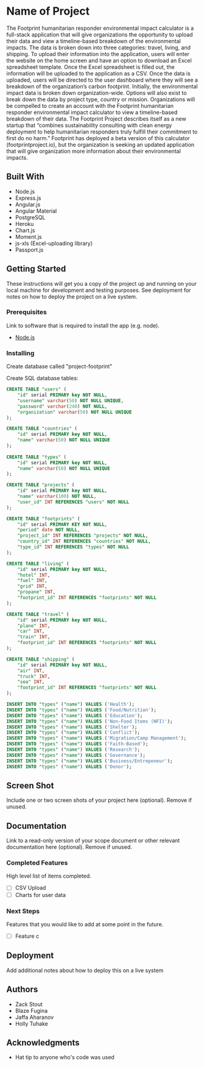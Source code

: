 # Name of Project

The Footprint humanitarian responder environmental impact calculator is a full-stack application that will give organizations the opportunity to upload their data and view a timeline-based breakdown of the environmental impacts.
The data is broken down into three categories: travel, living, and shipping. To upload their information into the application, users will enter the website on the home screen and have an option to download an Excel spreadsheet template. Once the Excel spreadsheet is filled out, the information will be uploaded to the application as a CSV.
Once the data is uploaded, users will be directed to the user dashboard where they will see a breakdown of the organization’s carbon footprint. Initially, the environmental impact data is broken down organization-wide. Options will also exist to break down the data by project type, country or mission. Organizations will be compelled to create an account with the Footprint humanitarian responder environmental impact calculator to view a timeline-based breakdown of their data.
The Footprint Project describes itself as a new startup that “combines sustainability consulting with clean energy deployment to help humanitarian responders truly fulfill their commitment to first do no harm.” Footprint has deployed a beta version of this calculator (footprintproject.io), but the organization is seeking an updated application that will give organization more information about their environmental impacts.


## Built With

* Node.js
* Express.js
* Angular.js
* Angular Material
* PostgreSQL
* Heroku
* Chart.js
* Moment.js
* js-xls (Excel-uploading library)
* Passport.js

## Getting Started

These instructions will get you a copy of the project up and running on your local machine for development and testing purposes. See deployment for notes on how to deploy the project on a live system.

### Prerequisites

Link to software that is required to install the app (e.g. node).

- [Node.js](https://nodejs.org/en/)

### Installing

Create database called "project-footprint"

Create SQL database tables:
```sql
CREATE TABLE "users" (
    "id" serial PRIMARY key NOT NULL,
    "username" varchar(50) NOT NULL UNIQUE,
    "password" varchar(240) NOT NULL,
    "organization" varchar(50) NOT NULL UNIQUE
);

CREATE TABLE "countries" (
    "id" serial PRIMARY key NOT NULL,
    "name" varchar(50) NOT NULL UNIQUE
);
    
CREATE TABLE "types" (
    "id" serial PRIMARY key NOT NULL,
    "name" varchar(50) NOT NULL UNIQUE
);

CREATE TABLE "projects" (
    "id" serial PRIMARY key NOT NULL,
    "name" varchar(100) NOT NULL,
    "user_id" INT REFERENCES "users" NOT NULL
);  

CREATE TABLE "footprints" (
    "id" serial PRIMARY KEY NOT NULL,
    "period" date NOT NULL,
    "project_id" INT REFERENCES "projects" NOT NULL,
    "country_id" INT REFERENCES "countries" NOT NULL,
    "type_id" INT REFERENCES "types" NOT NULL
); 

CREATE TABLE "living" (
    "id" serial PRIMARY key NOT NULL,
    "hotel" INT,
    "fuel" INT,
    "grid" INT,
    "propane" INT,
    "footprint_id" INT REFERENCES "footprints" NOT NULL
);

CREATE TABLE "travel" (
    "id" serial PRIMARY key NOT NULL,
    "plane" INT,
    "car" INT,
    "train" INT,
    "footprint_id" INT REFERENCES "footprints" NOT NULL
);

CREATE TABLE "shipping" (
    "id" serial PRIMARY key NOT NULL,
    "air" INT,
    "truck" INT,
    "sea" INT,
    "footprint_id" INT REFERENCES "footprints" NOT NULL
); 

INSERT INTO "types" ("name") VALUES ('Health');
INSERT INTO "types" ("name") VALUES ('Food/Nutrition');
INSERT INTO "types" ("name") VALUES ('Education');
INSERT INTO "types" ("name") VALUES ('Non-Food Items (NFI)');
INSERT INTO "types" ("name") VALUES ('Shelter');
INSERT INTO "types" ("name") VALUES ('Conflict');
INSERT INTO "types" ("name") VALUES ('Migration/Camp Management');
INSERT INTO "types" ("name") VALUES ('Faith-Based');
INSERT INTO "types" ("name") VALUES ('Research');
INSERT INTO "types" ("name") VALUES ('Governance');
INSERT INTO "types" ("name") VALUES ('Business/Entrepeneur');
INSERT INTO "types" ("name") VALUES ('Donor');


```

## Screen Shot

Include one or two screen shots of your project here (optional). Remove if unused.

## Documentation

Link to a read-only version of your scope document or other relevant documentation here (optional). Remove if unused.

### Completed Features

High level list of items completed.

- [ ] CSV Upload
- [ ] Charts for user data

### Next Steps

Features that you would like to add at some point in the future.

- [ ] Feature c

## Deployment

Add additional notes about how to deploy this on a live system

## Authors

* Zack Stout
* Blaze Fugina
* Jaffa Aharanov
* Holly Tuhake


## Acknowledgments

* Hat tip to anyone who's code was used
